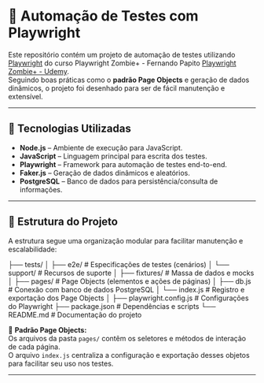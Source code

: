 # 🧪 Automação de Testes com Playwright

Este repositório contém um projeto de automação de testes utilizando [Playwright](https://playwright.dev/) do curso Playwright Zombie+ - Fernando Papito [Playwright Zombie+ - Udemy](https://www.udemy.com/course/playwright-zombie).  
Seguindo boas práticas como o **padrão Page Objects** e geração de dados dinâmicos, o projeto foi desenhado para ser de fácil manutenção e extensível.

---

## 🚀 Tecnologias Utilizadas

- **Node.js** – Ambiente de execução para JavaScript.
- **JavaScript** – Linguagem principal para escrita dos testes.
- **Playwright** – Framework para automação de testes end-to-end.
- **Faker.js** – Geração de dados dinâmicos e aleatórios.
- **PostgreSQL** – Banco de dados para persistência/consulta de informações.

---

## 📂 Estrutura do Projeto

A estrutura segue uma organização modular para facilitar manutenção e escalabilidade:

├── tests/
│ ├── e2e/ # Especificações de testes (cenários)
│ └── support/ # Recursos de suporte
│   ├── fixtures/ # Massa de dados e mocks
│   ├── pages/ # Page Objects (elementos e ações de páginas)
│   ├── db.js # Conexão com banco de dados PostgreSQL
│   └── index.js # Registro e exportação dos Page Objects
│
├── playwright.config.js # Configurações do Playwright
├── package.json # Dependências e scripts
└── README.md # Documentação do projeto


🔑 **Padrão Page Objects:**  
Os arquivos da pasta `pages/` contêm os seletores e métodos de interação de cada página.  
O arquivo `index.js` centraliza a configuração e exportação desses objetos para facilitar seu uso nos testes.

---